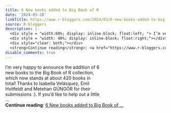 ```yaml
---
title: 6 New books added to Big Book of R
date: '2024-03-28'
linkTitle: https://www.r-bloggers.com/2024/03/6-new-books-added-to-big-book-of-r-3/
source: R-bloggers
description: |-
  <div style = "width:60%; display: inline-block; float:left; "> I’m very happy to announce the addition of 6 new books to the Big Book of R collection, which now stands at about 420 books in total! Thanks to Isabella Velásquez, Emil Hvitfeldt and Metehan GÜNGÖR for their submissions :). If you’d like to help out a little ...</div>
  <div style = "width: 40%; display: inline-block; float:right;"></div>
  <div style="clear: both;"></div>
  <strong>Continue reading</strong>: <a href="https://www.r-bloggers.com/2024/03/6-new-books-added-to-big-book-of-r-3/">6 New books added to Big Book of ...
disable_comments: true
---
```

<div style = "width:60%; display: inline-block; float:left; "> I’m very happy to announce the addition of 6 new books to the Big Book of R collection, which now stands at about 420 books in total! Thanks to Isabella Velásquez, Emil Hvitfeldt and Metehan GÜNGÖR for their submissions :). If you’d like to help out a little ...</div>
<div style = "width: 40%; display: inline-block; float:right;"></div>
<div style="clear: both;"></div>
<strong>Continue reading</strong>: <a href="https://www.r-bloggers.com/2024/03/6-new-books-added-to-big-book-of-r-3/">6 New books added to Big Book of ...